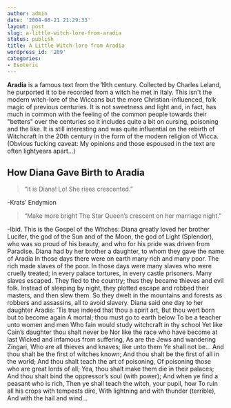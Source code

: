 ```yaml
---
author: admin
date: '2004-08-21 21:29:33'
layout: post
slug: a-little-witch-lore-from-aradia
status: publish
title: A Little Witch-lore from Aradia
wordpress_id: '209'
categories:
- Esoteric
---
```


**Aradia** is a famous text from the 19th century. Collected by Charles
Leland, he purported it to be recorded from a witch he met in Italy.
This isn't the modern witch-lore of the Wiccans but the more
Christian-influenced, folk magic of previous centuries. It is not
sweetness and light and, in fact, has much in common with the feeling of
the common people towards their "betters" over the centuries so it
includes quite a bit on cursing, poisoning and the like. It is still
interesting and was quite influential on the rebirth of Witchcraft in
the 20th century in the form of the modern religion of Wicca. (Obvious
fucking caveat: My opinions and those espoused in the text are often
lightyears apart...)

## How Diana Gave Birth to Aradia

> “It is Diana! Lo! She rises crescented.”

-Krats’ Endymion

> “Make more bright The Star Queen’s crescent on her marriage night.”

-Ibid. This is the Gospel of the Witches: Diana greatly loved her
brother Lucifer, the god of the Sun and of the Moon, the god of Light
(Splendor), who was so proud of his beauty, and who for his pride was
driven from Paradise. Diana had by her brother a daughter, to whom they
gave the name of Aradia In those days there were on earth many rich and
many poor. The rich made slaves of the poor. In those days were many
slaves who were cruelly treated; in every palace tortures, in every
castle prisoners. Many slaves escaped. They fled to the country; thus
they became thieves and evil folk. Instead of sleeping by night, they
plotted escape and robbed their masters, and then slew them. So they
dwelt in the mountains and forests as robbers and assassins, all to
avoid slavery. Diana said one day to her daughter Aradia: ‘Tis true
indeed that thou a spirit art, But thou wert born but to become again A
mortal; thou must go to earth below To be a teacher unto women and men
Who fain would study witchcraft in thy school Yet like Cain’s daughter
thou shalt never be Nor like the race who have become at last Wicked and
infamous from suffering, As are the Jews and wandering Zingari, Who are
all thieves and knaves; like unto them Ye shall not be... And thou shalt
be the first of witches known; And thou shalt be the first of all in the
world; And thou shalt teach the art of poisoning, Of poisoning those who
are great lords of all; Yea, thou shalt make them die in their palaces;
And thou shalt bind the oppressor’s soul (with power); And when ye find
a peasant who is rich, Then ye shall teach the witch, your pupil, how To
ruin all his crops with tempests dire, With lightning and with thunder
(terrible), And with the hail and wind...
